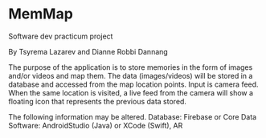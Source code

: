 # MemMap
Software dev practicum project

By Tsyrema Lazarev and Dianne Robbi Dannang

The purpose of the application is to store memories in the form of images and/or videos and map them. The data (images/videos) will be stored in a database and accessed from the map location points. 
Input is camera feed.
When the same location is visited, a live feed from the camera will show a floating icon that represents the previous data stored.

The following information may be altered.
Database: Firebase or Core Data
Software: AndroidStudio (Java) or XCode (Swift), AR
